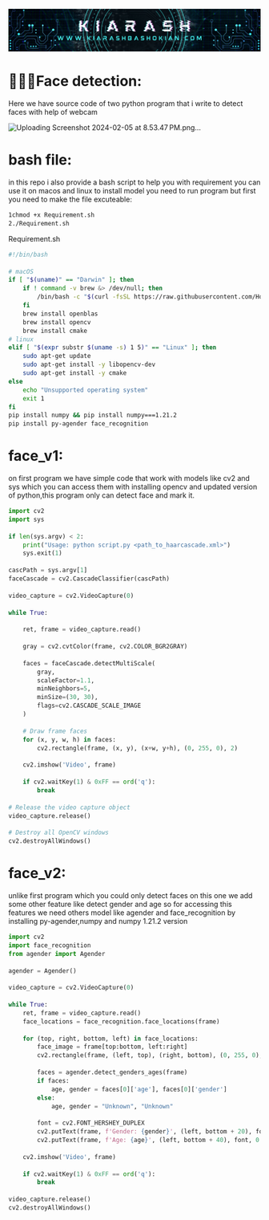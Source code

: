 ![baner](https://github.com/Ghosts6/Local-website/blob/main/img/Baner.png)
# 👨🏻‍💻Face detection:

Here we have source code of two python program that i write to detect faces with help of webcam 

![Uploading Screenshot 2024-02-05 at 8.53.47 PM.png…]()


# bash file:

in this repo i also provide a bash script to help you with requirement you can use it on macos and linux to install model you need to run program but first you need to make the file excuteable:

```bash
1chmod +x Requirement.sh
2./Requirement.sh
```

Requirement.sh
```bash
#!/bin/bash

# macOS
if [ "$(uname)" == "Darwin" ]; then
    if ! command -v brew &> /dev/null; then
        /bin/bash -c "$(curl -fsSL https://raw.githubusercontent.com/Homebrew/install/HEAD/install.sh)"
    fi
    brew install openblas
    brew install opencv
    brew install cmake
# linux
elif [ "$(expr substr $(uname -s) 1 5)" == "Linux" ]; then
    sudo apt-get update
    sudo apt-get install -y libopencv-dev
    sudo apt-get install -y cmake
else
    echo "Unsupported operating system"
    exit 1
fi
pip install numpy && pip install numpy===1.21.2
pip install py-agender face_recognition
```

# face_v1:

on first program we have simple code that work with models like cv2 and sys which you can access them with installing opencv and updated version of python,this program only can detect face and mark it.

```python
import cv2
import sys

if len(sys.argv) < 2:
    print("Usage: python script.py <path_to_haarcascade.xml>")
    sys.exit(1)

cascPath = sys.argv[1]
faceCascade = cv2.CascadeClassifier(cascPath)

video_capture = cv2.VideoCapture(0)

while True:

    ret, frame = video_capture.read()

    gray = cv2.cvtColor(frame, cv2.COLOR_BGR2GRAY)

    faces = faceCascade.detectMultiScale(
        gray,
        scaleFactor=1.1,
        minNeighbors=5,
        minSize=(30, 30),
        flags=cv2.CASCADE_SCALE_IMAGE
    )

    # Draw frame faces
    for (x, y, w, h) in faces:
        cv2.rectangle(frame, (x, y), (x+w, y+h), (0, 255, 0), 2)

    cv2.imshow('Video', frame)

    if cv2.waitKey(1) & 0xFF == ord('q'):
        break

# Release the video capture object
video_capture.release()

# Destroy all OpenCV windows
cv2.destroyAllWindows()
```

# face_v2:

unlike first program which you could only detect faces on this one we add some other feature like detect gender and age so for accessing this features we need others model like agender and face_recognition by installing py-agender,numpy and numpy 1.21.2 version 

```python
import cv2
import face_recognition
from agender import Agender

agender = Agender()

video_capture = cv2.VideoCapture(0)

while True:
    ret, frame = video_capture.read()
    face_locations = face_recognition.face_locations(frame)

    for (top, right, bottom, left) in face_locations:
        face_image = frame[top:bottom, left:right]
        cv2.rectangle(frame, (left, top), (right, bottom), (0, 255, 0), 2)

        faces = agender.detect_genders_ages(frame)
        if faces:
            age, gender = faces[0]['age'], faces[0]['gender']
        else:
            age, gender = "Unknown", "Unknown"

        font = cv2.FONT_HERSHEY_DUPLEX
        cv2.putText(frame, f'Gender: {gender}', (left, bottom + 20), font, 0.5, (255, 255, 255), 1)
        cv2.putText(frame, f'Age: {age}', (left, bottom + 40), font, 0.5, (255, 255, 255), 1)

    cv2.imshow('Video', frame)

    if cv2.waitKey(1) & 0xFF == ord('q'):
        break

video_capture.release()
cv2.destroyAllWindows()
```

